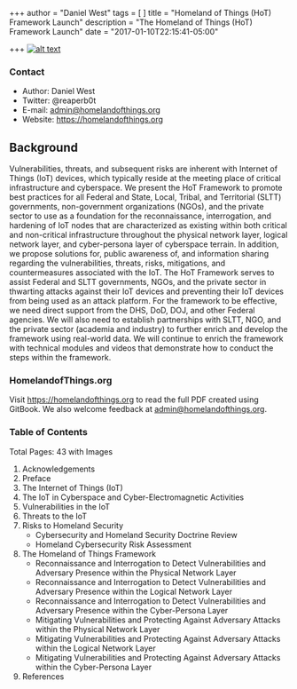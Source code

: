+++
author = "Daniel West"
tags = [
]
title = "Homeland of Things (HoT) Framework Launch"
description = "The Homeland of Things (HoT) Framework Launch"
date = "2017-01-10T22:15:41-05:00"

+++
[![alt text](https://homelandofthings.org/wp-content/uploads/2016/12/HoT_Cover-232x300.jpg "Read the HoT Framework")](https://homelandofthings.org)

### Contact
-   Author: Daniel West
-   Twitter: @reaperb0t
-   E-mail: admin@homelandofthings.org
-   Website: https://homelandofthings.org

## Background
Vulnerabilities, threats, and subsequent risks are inherent with Internet of Things (IoT) devices, which typically reside at the meeting place of critical infrastructure and cyberspace. We present the HoT Framework to promote best practices for all Federal and State, Local, Tribal, and Territorial (SLTT) governments, non-government organizations (NGOs), and the private sector to use as a foundation for the reconnaissance, interrogation, and hardening of IoT nodes that are characterized as existing within both critical and non-critical infrastructure throughout the physical network layer, logical network layer, and cyber-persona layer of cyberspace terrain. In addition, we propose solutions for, public awareness of, and information sharing regarding the vulnerabilities, threats, risks, mitigations, and countermeasures associated with the IoT. The HoT Framework serves to assist Federal and SLTT governments, NGOs, and the private sector in thwarting attacks against their IoT devices and preventing their IoT devices from being used as an attack platform. For the framework to be effective, we need direct support from the DHS, DoD, DOJ, and other Federal agencies. We will also need to establish partnerships with SLTT, NGO, and the private sector (academia and industry) to further enrich and develop the framework using real-world data. We will continue to enrich the framework with technical modules and videos that demonstrate how to conduct the steps within the framework.

### HomelandofThings.org
Visit https://homelandofthings.org to read the full PDF created using GitBook. We also welcome feedback at admin@homelandofthings.org.

### Table of Contents
Total Pages: 43 with Images

1.   Acknowledgements
2.   Preface
3.   The Internet of Things (IoT)
4.   The IoT in Cyberspace and Cyber-Electromagnetic Activities
5.   Vulnerabilities in the IoT
6.   Threats to the IoT
7.   Risks to Homeland Security
     -  Cybersecurity and Homeland Security Doctrine Review
	 -  Homeland Cybersecurity Risk Assessment
8.   The Homeland of Things Framework
     -  Reconnaissance and Interrogation to Detect Vulnerabilities and Adversary Presence within the Physical Network Layer
	 -  Reconnaissance and Interrogation to Detect Vulnerabilities and Adversary Presence within the Logical Network Layer
     -  Reconnaissance and Interrogation to Detect Vulnerabilities and Adversary Presence within the Cyber-Persona Layer
     -  Mitigating Vulnerabilities and Protecting Against Adversary Attacks within the Physical Network Layer
     -  Mitigating Vulnerabilities and Protecting Against Adversary Attacks within the Logical Network Layer
     -  Mitigating Vulnerabilities and Protecting Against Adversary Attacks within the Cyber-Persona Layer
9.   References	 